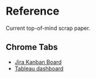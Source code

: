 # Reference

Current top-of-mind scrap paper.

## Chrome Tabs

- [Jira Kanban Board](https://finsure-insurtech.atlassian.net/jira/software/projects/FAR/boards/3)
- [Tableau dashboard](https://us-east-1.online.tableau.com/#/site/faroe/home)
